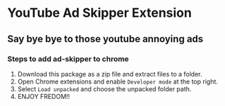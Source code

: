 # YouTube Ad Skipper Extension

## Say bye bye to those youtube annoying ads

### Steps to add ad-skipper to chrome

1. Download this package as a zip file and extract files to a folder.
2. Open Chrome extensions and enable `Developer mode` at the top right.
3. Select `Load unpacked` and choose the unpacked folder path.
4. ENJOY FREDOM!!